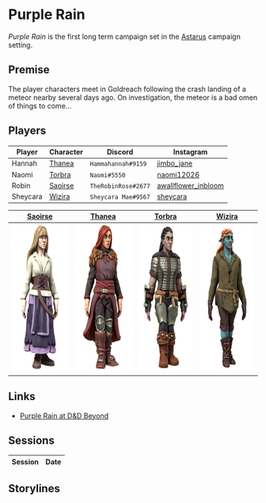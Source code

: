 # Purple Rain

*Purple Rain* is the first long term campaign set in the [Astarus](../../astarus/README.md) campaign setting.

## Premise

The player characters meet in Goldreach following the crash landing of a meteor nearby several days ago. On investigation, the meteor is a bad omen of things to come...

## Players

| Player | Character | Discord | Instagram |
| --- | --- | --- | ---|
| Hannah | [Thanea](../../astarus/people/thanea.md) | `Hammahannah#9159` | [jimbo_jane](https://www.instagram.com/jimbo_jane/) |
| Naomi | [Torbra](../../astarus/people/torbra.md) | `Naomi#5550` | [naomi12026](https://www.instagram.com/naomi12026/) |
| Robin | [Saoirse](../../astarus/people/saoirse.md) | `TheRobinRose#2677` | [awallflower_inbloom](https://www.instagram.com/awallflower_inbloom/) |
| Sheycara | [Wizira](../../astarus/people/wizira.md) | `Sheycara Mae#9567` | [sheycara](https://www.instagram.com/sheycara/) |

| [Saoirse](../../astarus/people/saoirse.md) | [Thanea](../../astarus/people/thanea.md) | [Torbra](../../astarus/people/torbra.md) | [Wizira](../../astarus/people/wizira.md) |
|:---:|:---:|:---:|:---:|
| <img src="../../images/people/saoirse.png" height="300" /> | <img src="../../images/people/thanea.png" height="300" /> | <img src="../../images/people/torbra.png" height="300" /> | <img src="../../images/people/wizira.png" height="300" /> |

## Links

- [Purple Rain at D&D Beyond](https://www.dndbeyond.com/campaigns/1397675)

## Sessions

| Session | Date |
| --- | --- |


## Storylines
